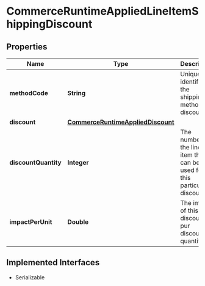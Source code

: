 

# CommerceRuntimeAppliedLineItemShippingDiscount


## Properties

| Name | Type | Description | Notes |
|------------ | ------------- | ------------- | -------------|
|**methodCode** | **String** | Unique identifier of the shipping method discount. |  [optional] |
|**discount** | [**CommerceRuntimeAppliedDiscount**](CommerceRuntimeAppliedDiscount.md) |  |  [optional] |
|**discountQuantity** | **Integer** | The number of the line item that can be used for this particular discount. |  [optional] |
|**impactPerUnit** | **Double** | The impact of this discount pur discount quantity. |  [optional] |


## Implemented Interfaces

* Serializable


